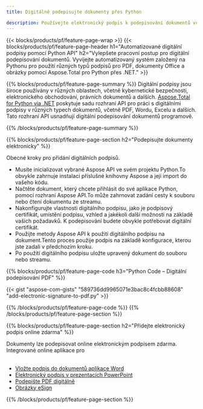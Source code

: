 ```yaml
---
title: Digitálně podepisujte dokumenty přes Python

description: Používejte elektronický podpis k podepisování dokumentů včetně aplikací Microsoft Word, Excel, PowerPoint, PDF a obrázků prostřednictvím aplikace Python. Vložte eSginature online prostřednictvím aplikace.
---
```


{{< blocks/products/pf/feature-page-wrap >}}
{{< blocks/products/pf/feature-page-header h1="Automatizované digitální podpisy pomocí Python API" h2="Vylepšete pracovní postup pro digitální podepisování dokumentů. Vyvíjejte automatizovaný systém založený na Pythonu pro použití různých typů podpisů pro PDF, dokumenty Office a obrázky pomocí Aspose.Total pro Python přes .NET." >}}

{{% blocks/products/pf/feature-page-summary %}}
Digitální podpisy jsou široce používány v různých oblastech, včetně kybernetické bezpečnosti, elektronického obchodování, právních dokumentů a dalších. [Aspose.Total for Python via .NET](https://products.aspose.com/total/python-net/) poskytuje sadu rozhraní API pro práci s digitálními podpisy v různých typech dokumentů, včetně PDF, Wordu, Excelu a dalších. Tato rozhraní API usnadňují digitální podepisování dokumentů programově.

{{% /blocks/products/pf/feature-page-summary  %}}

{{% blocks/products/pf/feature-page-section  h2="Podepisujte dokumenty elektronicky" %}}

Obecné kroky pro přidání digitálních podpisů.  
- Musíte inicializovat vybrané Aspose API ve svém projektu Python.To obvykle zahrnuje instalaci příslušné knihovny Aspose a její import do vašeho kódu. 
- Načtěte dokument, který chcete přihlásit do své aplikace Python, pomocí rozhraní Aspose API.To může zahrnovat zadání cesty k souboru nebo čtení dokumentu ze streamu.
- Nakonfigurujte vlastnosti digitálního podpisu, jako je podpisový certifikát, umístění podpisu, vzhled a jakékoli další možnosti na základě vašich požadavků. K podepisování budete obvykle potřebovat digitální certifikát.
- Použijte metody Aspose API k použití digitálního podpisu na dokument.Tento proces použije podpis na základě konfigurace, kterou jste zadali v předchozím kroku.
- Po použití digitálního podpisu uložte upravený dokument do souboru nebo streamu.

{{% blocks/products/pf/feature-page-code h3="Python Code – Digitální podepisování PDF" %}}

{{< gist "aspose-com-gists" "589736dd9965071e3bac8c4fcbb88608" "add-electronic-signature-to-pdf.py" >}}

{{% /blocks/products/pf/feature-page-code  %}}
{{% /blocks/products/pf/feature-page-section %}}

{{% blocks/products/pf/feature-page-section  h2="Přidejte elektronický podpis online zdarma" %}}

Dokumenty lze podepisovat online elektronickým podpisem zdarma. Integrované online aplikace pro<br /><br />

- [Vložte podpis do dokumentů aplikace Word](https://products.aspose.com/total/python-net/signature/word/)
- [Elektronický podpis v prezentacích PowerPoint](https://products.aspose.com/total/python-net/signature/powerpoint/)
- [Podepište PDF digitálně](https://products.aspose.com/total/python-net/signature/pdf/)
- [Obrázky eSign](https://products.aspose.com/total/python-net/signature/image/)

{{% /blocks/products/pf/feature-page-section %}}